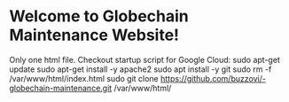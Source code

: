 # Welcome to Globechain Maintenance Website!

Only one html file. 
Checkout startup script for Google Cloud:
    sudo apt-get update
    sudo apt-get install -y apache2
    sudo apt install -y git
    sudo rm -f /var/www/html/index.html
    sudo git clone https://github.com/buzzovi/-globechain-maintenance.git /var/www/html/